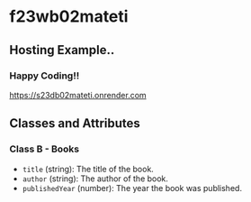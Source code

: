 # f23wb02mateti
## Hosting Example..
### Happy Coding!!
https://s23db02mateti.onrender.com

## Classes and Attributes

### Class B - Books

- `title` (string): The title of the book.
- `author` (string): The author of the book.
- `publishedYear` (number): The year the book was published.
